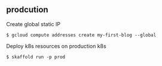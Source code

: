 ## prodcution
Create global static IP
```
$ gcloud compute addresses create my-first-blog --global
```

Deploy k8s resources on production k8s
```
$ skaffold run -p prod
```
